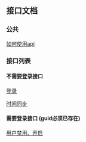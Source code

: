 ## 接口文档


### 公共
[如何使用api](如何使用api.md)

### 接口列表

#### 不需要登录接口

[登录](登录.md)

[时间同步](时间同步.md)


#### 需要登录接口 (guid必须已存在)

[用户禁用、开启](用户开启禁用.md)


 



